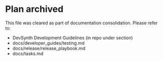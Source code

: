 # Plan archived

This file was cleared as part of documentation consolidation. Please refer to:
- DevSynth Development Guidelines (in repo under <guidelines> section)
- docs/developer_guides/testing.md
- docs/release/release_playbook.md
- docs/tasks.md
